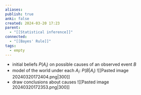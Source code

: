 ```yaml
---
aliases: 
publish: true
anki: false
created: 2024-03-20 17:23
parent:
  - "[[Statistical inference]]"
connected:
  - "[[Bayes' Rule]]"
tags:
  - empty
---
```



- initial beliefs $P(A_i)$ on possible causes of an observed event $B$
- model of the world under each $A_i$: $P(B | A_i)$
![[Pasted image 20240320172404.png|300]]
- draw conclusions about causes
![[Pasted image 20240320172353.png|300]]